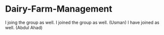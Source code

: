 # Dairy-Farm-Management

I joing the group as well. 
I joined the group as well. (Usman)
I have joined as well. (Abdul Ahad)